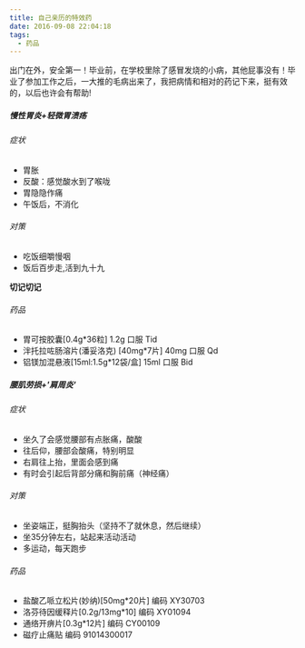 ```yaml
---
title: 自己亲历的特效药
date: 2016-09-08 22:04:18
tags:
  - 药品
---
```


出门在外，安全第一！毕业前，在学校里除了感冒发烧的小病，其他屁事没有！毕业了参加工作之后，一大推的毛病出来了，我把病情和相对的药记下来，挺有效的，以后也许会有帮助!

<!--more-->


##### 慢性胃炎+轻微胃溃疡
###### 症状
* 胃胀
* 反酸：感觉酸水到了喉咙
* 胃隐隐作痛
* 午饭后，不消化

###### 对策
* 吃饭细嚼慢咽
* 饭后百步走,活到九十九

**切记切记**

###### 药品

* 胃可按胶囊[0.4g*36粒] 1.2g 口服 Tid
* 泮托拉咗肠溶片(潘妥洛克) [40mg*7片] 40mg 口服 Qd
* 铝镁加混悬液[15ml:1.5g*12袋/盒] 15ml 口服 Bid

##### 腰肌劳损+'肩周炎'
###### 症状
* 坐久了会感觉腰部有点胀痛，酸酸
* 往后仰，腰部会酸痛，特别明显
* 右肩往上抬，里面会感到痛
* 有时会引起后背部分痛和胸前痛（神经痛）

###### 对策
* 坐姿端正，挺胸抬头（坚持不了就休息，然后继续）
* 坐35分钟左右，站起来活动活动
* 多运动，每天跑步

###### 药品

* 盐酸乙哌立松片(妙纳)[50mg*20片] 编码 XY30703
* 洛芬待因缓释片[0.2g/13mg*10] 编码 XY01094
* 通络开痹片[0.3g*12片] 编码 CY00109
* 磁疗止痛贴 编码 91014300017
